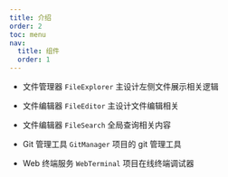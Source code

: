 ```yaml
---
title: 介绍
order: 2
toc: menu
nav:
  title: 组件
  order: 1
---
```


<Alert>

- 文件管理器 `FileExplorer` 主设计左侧文件展示相关逻辑

- 文件编辑器 `FileEditor` 主设计文件编辑相关

- 文件编辑器 `FileSearch` 全局查询相关内容

- Git 管理工具 `GitManager` 项目的 git 管理工具

- Web 终端服务 `WebTerminal` 项目在线终端调试器

</Alert>

